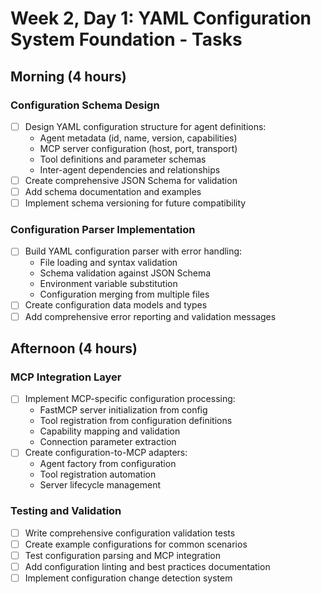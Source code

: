 # Week 2, Day 1: YAML Configuration System Foundation - Tasks

## Morning (4 hours)
### Configuration Schema Design
- [ ] Design YAML configuration structure for agent definitions:
  - Agent metadata (id, name, version, capabilities)
  - MCP server configuration (host, port, transport)
  - Tool definitions and parameter schemas
  - Inter-agent dependencies and relationships
- [ ] Create comprehensive JSON Schema for validation
- [ ] Add schema documentation and examples
- [ ] Implement schema versioning for future compatibility

### Configuration Parser Implementation
- [ ] Build YAML configuration parser with error handling:
  - File loading and syntax validation
  - Schema validation against JSON Schema
  - Environment variable substitution
  - Configuration merging from multiple files
- [ ] Create configuration data models and types
- [ ] Add comprehensive error reporting and validation messages

## Afternoon (4 hours)
### MCP Integration Layer
- [ ] Implement MCP-specific configuration processing:
  - FastMCP server initialization from config
  - Tool registration from configuration definitions
  - Capability mapping and validation
  - Connection parameter extraction
- [ ] Create configuration-to-MCP adapters:
  - Agent factory from configuration
  - Tool registration automation
  - Server lifecycle management

### Testing and Validation
- [ ] Write comprehensive configuration validation tests
- [ ] Create example configurations for common scenarios
- [ ] Test configuration parsing and MCP integration
- [ ] Add configuration linting and best practices documentation
- [ ] Implement configuration change detection system